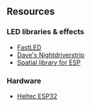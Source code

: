 ## Resources
### LED libraries & effects
* [FastLED](https://github.com/FastLED/FastLED/tree/master)
* [Dave's Nightdriverstrip](https://github.com/PlummersSoftwareLLC/NightDriverStrip)
* [Spatial library for ESP](https://github.com/aaronaverill/esp-spatial-led)

### Hardware
* [Heltec ESP32](https://github.com/HelTecAutomation/Heltec_ESP32/tree/master)
